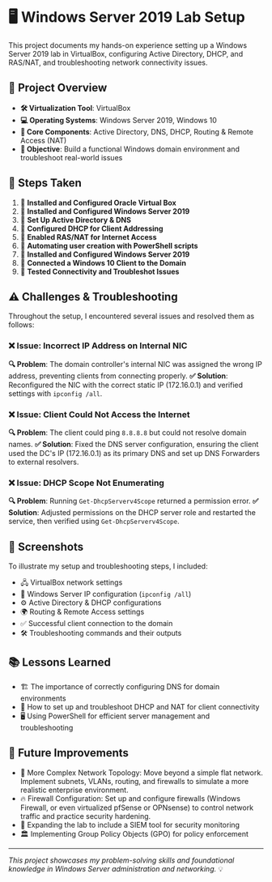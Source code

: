 # 🖥️ Windows Server 2019 Lab Setup

This project documents my hands-on experience setting up a Windows Server 2019 lab in VirtualBox, configuring Active Directory, DHCP, and RAS/NAT, and troubleshooting network connectivity issues.

## 🚀 Project Overview
- **🛠️ Virtualization Tool**: VirtualBox
- **💻 Operating Systems**: Windows Server 2019, Windows 10
- **🔧 Core Components**: Active Directory, DNS, DHCP, Routing & Remote Access (NAT)
- **🎯 Objective**: Build a functional Windows domain environment and troubleshoot real-world issues

## 📝 Steps Taken
1. 🔹 **Installed and Configured Oracle Virtual Box**
2. 🔹 **Installed and Configured Windows Server 2019**
3. 🔹 **Set Up Active Directory & DNS**
4. 🔹 **Configured DHCP for Client Addressing**
5. 🔹 **Enabled RAS/NAT for Internet Access**
6. 🔹 **Automating user creation with PowerShell scripts**
7. 🔹 **Installed and Configured Windows Server 2019**
8. 🔹 **Connected a Windows 10 Client to the Domain**
9. 🔹 **Tested Connectivity and Troubleshot Issues**

## ⚠️ Challenges & Troubleshooting
Throughout the setup, I encountered several issues and resolved them as follows:

### ❌ Issue: Incorrect IP Address on Internal NIC
**🔍 Problem**: The domain controller's internal NIC was assigned the wrong IP address, preventing clients from connecting properly.
**✅ Solution**: Reconfigured the NIC with the correct static IP (172.16.0.1) and verified settings with `ipconfig /all`.

### ❌ Issue: Client Could Not Access the Internet
**🔍 Problem**: The client could ping `8.8.8.8` but could not resolve domain names.
**✅ Solution**: Fixed the DNS server configuration, ensuring the client used the DC's IP (172.16.0.1) as its primary DNS and set up DNS Forwarders to external resolvers.

### ❌ Issue: DHCP Scope Not Enumerating
**🔍 Problem**: Running `Get-DhcpServerv4Scope` returned a permission error.
**✅ Solution**: Adjusted permissions on the DHCP server role and restarted the service, then verified using `Get-DhcpServerv4Scope`.

## 📸 Screenshots
To illustrate my setup and troubleshooting steps, I included:
- 🖧 VirtualBox network settings
- 📜 Windows Server IP configuration (`ipconfig /all`)
- ⚙️ Active Directory & DHCP configurations
- 🌍 Routing & Remote Access settings
- ✅ Successful client connection to the domain
- 🛠️ Troubleshooting commands and their outputs

## 📚 Lessons Learned
- 🏗️ The importance of correctly configuring DNS for domain environments
- 🔄 How to set up and troubleshoot DHCP and NAT for client connectivity
- 🖥️ Using PowerShell for efficient server management and troubleshooting

## 🚀 Future Improvements
- 🤖 More Complex Network Topology: Move beyond a simple flat network. Implement subnets, VLANs, routing, and firewalls to simulate a more realistic enterprise environment.
- 🔥 Firewall Configuration: Set up and configure firewalls (Windows Firewall, or even virtualized pfSense or OPNsense) to control network traffic and practice security hardening.
- 🔎 Expanding the lab to include a SIEM tool for security monitoring
- 🏛️ Implementing Group Policy Objects (GPO) for policy enforcement

---
*This project showcases my problem-solving skills and foundational knowledge in Windows Server administration and networking.* 💡


